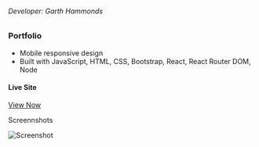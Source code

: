 ###### Developer: Garth Hammonds

### Portfolio

- Mobile responsive design
- Built with JavaScript, HTML, CSS, Bootstrap, React, React Router DOM, Node

#### Live Site

[View Now](https://hammonds526.github.io/Portfolio/ "https://hammonds526.github.io/Portfolio/")

Screennshots

![Screenshot](https://hammonds526.github.io/Portfolio/images/screenshotHome.JPG "Homepage")
<!-- ![Screenshot](/Assets/screenshot2.jpg "Screenshot") -->